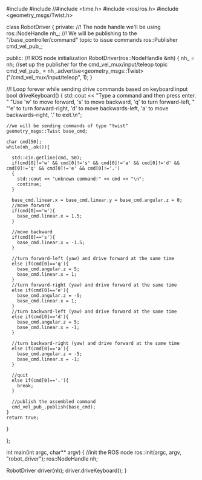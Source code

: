 #include <iostream>
#include <cstdlib>
//#include <time.h>
#include <ros/ros.h>
#include <geometry_msgs/Twist.h>

class RobotDriver
{
private:
  //! The node handle we'll be using
  ros::NodeHandle nh_;
  //! We will be publishing to the "/base_controller/command" topic to issue commands
  ros::Publisher cmd_vel_pub_;

public:
  //! ROS node initialization
  RobotDriver(ros::NodeHandle &nh)
  {
    nh_ = nh;
    //set up the publisher for the cmd_vel_mux/input/teleop topic
    cmd_vel_pub_ = nh_.advertise<geometry_msgs::Twist>("/cmd_vel_mux/input/teleop", 1);
  }

  //! Loop forever while sending drive commands based on keyboard input
  bool driveKeyboard()
  {
    std::cout << "Type a command and then press enter.  "
      "Use 'w' to move forward, 's' to move backward, 'q' to turn forward-left, "
      "'e' to turn forward-right, 'd' to move backwards-left, 'a' to move backwards-right, '.' to exit.\n";

    //we will be sending commands of type "twist"
    geometry_msgs::Twist base_cmd;

    char cmd[50];
    while(nh_.ok()){

      std::cin.getline(cmd, 50);
      if(cmd[0]!='w' && cmd[0]!='s' && cmd[0]!='a' && cmd[0]!='d' && cmd[0]!='q' && cmd[0]!='e' && cmd[0]!='.')
      {
        std::cout << "unknown command:" << cmd << "\n";
        continue;
      }

      base_cmd.linear.x = base_cmd.linear.y = base_cmd.angular.z = 0;
      //move forward
      if(cmd[0]=='w'){
        base_cmd.linear.x = 1.5;
      }
      
      //move backward
      if(cmd[0]=='s'){
        base_cmd.linear.x = -1.5;
      } 

      //turn forward-left (yaw) and drive forward at the same time
      else if(cmd[0]=='q'){
        base_cmd.angular.z = 5;
        base_cmd.linear.x = 1;
      } 
      //turn forward-right (yaw) and drive forward at the same time
      else if(cmd[0]=='e'){
        base_cmd.angular.z = -5;
        base_cmd.linear.x = 1;
      }
      //turn backward-left (yaw) and drive forward at the same time
      else if(cmd[0]=='d'){
        base_cmd.angular.z = 5;
        base_cmd.linear.x = -1;
      }
 
      //turn backward-right (yaw) and drive forward at the same time
      else if(cmd[0]=='a'){
        base_cmd.angular.z = -5;
        base_cmd.linear.x = -1;
      }

      //quit
      else if(cmd[0]=='.'){
        break;
      }

      //publish the assembled command
      cmd_vel_pub_.publish(base_cmd);
    }
    return true;
  }

};

int main(int argc, char** argv)
{
  //init the ROS node
  ros::init(argc, argv, "robot_driver");
  ros::NodeHandle nh;

  RobotDriver driver(nh);
  driver.driveKeyboard();
}
